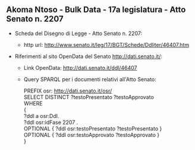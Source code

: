 ## Akoma Ntoso - Bulk Data - 17a legislatura - Atto Senato n. 2207 ##

* Scheda del Disegno di Legge - Atto Senato n. 2207:
	* http url: http://www.senato.it/leg/17/BGT/Schede/Ddliter/46407.htm

* Riferimenti al sito OpenData del Senato http://dati.senato.it/:
	* Link OpenData: http://dati.senato.it/ddl/46407
	* Query SPARQL per i documenti relativi all'Atto Senato:

        PREFIX osr: <http://dati.senato.it/osr/>  
		SELECT DISTINCT ?testoPresentato ?testoApprovato  
		WHERE  
		{  
		    ?ddl a osr:Ddl.  
		    ?ddl osr:idFase 2207 .  
		    OPTIONAL { ?ddl osr:testoPresentato ?testoPresentato }  
		    OPTIONAL { ?ddl osr:testoApprovato ?testoApprovato }  
		}
		